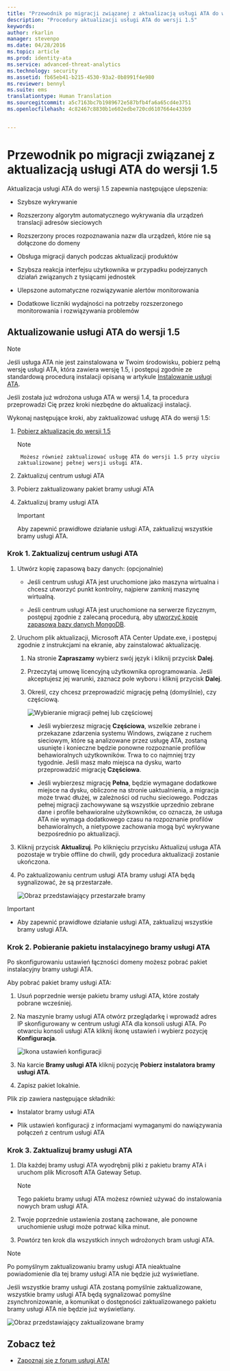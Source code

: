 ```yaml
---
title: "Przewodnik po migracji związanej z aktualizacją usługi ATA do wersji 1.5 | Microsoft ATA"
description: "Procedury aktualizacji usługi ATA do wersji 1.5"
keywords: 
author: rkarlin
manager: stevenpo
ms.date: 04/28/2016
ms.topic: article
ms.prod: identity-ata
ms.service: advanced-threat-analytics
ms.technology: security
ms.assetid: fb65eb41-b215-4530-93a2-0b8991f4e980
ms.reviewer: bennyl
ms.suite: ems
translationtype: Human Translation
ms.sourcegitcommit: a5c7163bc7b1989672e587bfb4fa6a65cd4e3751
ms.openlocfilehash: 4c82467c8830b1e602edbe720cd6107664e433b9


---
```


# Przewodnik po migracji związanej z aktualizacją usługi ATA do wersji 1.5
Aktualizacja usługi ATA do wersji 1.5 zapewnia następujące ulepszenia:

-   Szybsze wykrywanie

-   Rozszerzony algorytm automatycznego wykrywania dla urządzeń translacji adresów sieciowych

-   Rozszerzony proces rozpoznawania nazw dla urządzeń, które nie są dołączone do domeny

-   Obsługa migracji danych podczas aktualizacji produktów

-   Szybsza reakcja interfejsu użytkownika w przypadku podejrzanych działań związanych z tysiącami jednostek

-   Ulepszone automatyczne rozwiązywanie alertów monitorowania

-   Dodatkowe liczniki wydajności na potrzeby rozszerzonego monitorowania i rozwiązywania problemów

## Aktualizowanie usługi ATA do wersji 1.5
> [!NOTE]
> Jeśli usługa ATA nie jest zainstalowana w Twoim środowisku, pobierz pełną wersję usługi ATA, która zawiera wersję 1.5, i postępuj zgodnie ze standardową procedurą instalacji opisaną w artykule [Instalowanie usługi ATA](/advanced-threat-analytics/deploy-use/install-ata).

Jeśli została już wdrożona usługa ATA w wersji 1.4, ta procedura przeprowadzi Cię przez kroki niezbędne do aktualizacji instalacji.

Wykonaj następujące kroki, aby zaktualizować usługę ATA do wersji 1.5:

1.  [Pobierz aktualizację do wersji 1.5](http://aka.ms/ata1_5update)
      > [!NOTE]
         Możesz również zaktualizować usługę ATA do wersji 1.5 przy użyciu zaktualizowanej pełnej wersji usługi ATA.


2.  Zaktualizuj centrum usługi ATA

3.  Pobierz zaktualizowany pakiet bramy usługi ATA

4.  Zaktualizuj bramy usługi ATA

    > [!IMPORTANT]
    > Aby zapewnić prawidłowe działanie usługi ATA, zaktualizuj wszystkie bramy usługi ATA.

### Krok 1. Zaktualizuj centrum usługi ATA

1.  Utwórz kopię zapasową bazy danych: (opcjonalnie)

    -   Jeśli centrum usługi ATA jest uruchomione jako maszyna wirtualna i chcesz utworzyć punkt kontrolny, najpierw zamknij maszynę wirtualną.

    -   Jeśli centrum usługi ATA jest uruchomione na serwerze fizycznym, postępuj zgodnie z zalecaną procedurą, aby [utworzyć kopię zapasową bazy danych MongoDB](https://docs.mongodb.org/manual/core/backups/).

2.  Uruchom plik aktualizacji, Microsoft ATA Center Update.exe, i postępuj zgodnie z instrukcjami na ekranie, aby zainstalować aktualizację.

    1.  Na stronie **Zapraszamy** wybierz swój język i kliknij przycisk **Dalej**.

    2.  Przeczytaj umowę licencyjną użytkownika oprogramowania. Jeśli akceptujesz jej warunki, zaznacz pole wyboru i kliknij przycisk **Dalej**.

    3.  Określ, czy chcesz przeprowadzić migrację pełną (domyślnie), czy częściową.

        ![Wybieranie migracji pełnej lub częściowej](media/ATA-center-fullpartial.png)

        -   Jeśli wybierzesz migrację **Częściowa**, wszelkie zebrane i przekazane zdarzenia systemu Windows, związane z ruchem sieciowym, które są analizowane przez usługę ATA, zostaną usunięte i konieczne będzie ponowne rozpoznanie profilów behawioralnych użytkowników. Trwa to co najmniej trzy tygodnie. Jeśli masz mało miejsca na dysku, warto przeprowadzić migrację **Częściowa**.

        -   Jeśli wybierzesz migrację **Pełna**, będzie wymagane dodatkowe miejsce na dysku, obliczone na stronie uaktualnienia, a migracja może trwać dłużej, w zależności od ruchu sieciowego. Podczas pełnej migracji zachowywane są wszystkie uprzednio zebrane dane i profile behawioralne użytkowników, co oznacza, że usługa ATA nie wymaga dodatkowego czasu na rozpoznanie profilów behawioralnych, a nietypowe zachowania mogą być wykrywane bezpośrednio po aktualizacji.

3.  Kliknij przycisk **Aktualizuj**. Po kliknięciu przycisku Aktualizuj usługa ATA pozostaje w trybie offline do chwili, gdy procedura aktualizacji zostanie ukończona.

4.  Po zaktualizowaniu centrum usługi ATA bramy usługi ATA będą sygnalizować, że są przestarzałe.

    ![Obraz przedstawiający przestarzałe bramy](media/ATA-center-outdated.png)

> [!IMPORTANT]
> - Aby zapewnić prawidłowe działanie usługi ATA, zaktualizuj wszystkie bramy usługi ATA.

### Krok 2. Pobieranie pakietu instalacyjnego bramy usługi ATA
Po skonfigurowaniu ustawień łączności domeny możesz pobrać pakiet instalacyjny bramy usługi ATA.

Aby pobrać pakiet bramy usługi ATA:

1.  Usuń poprzednie wersje pakietu bramy usługi ATA, które zostały pobrane wcześniej.

2.  Na maszynie bramy usługi ATA otwórz przeglądarkę i wprowadź adres IP skonfigurowany w centrum usługi ATA dla konsoli usługi ATA. Po otwarciu konsoli usługi ATA kliknij ikonę ustawień i wybierz pozycję **Konfiguracja**.

    ![Ikona ustawień konfiguracji](media/ATA-config-icon.JPG)

3.  Na karcie **Bramy usługi ATA** kliknij pozycję **Pobierz instalatora bramy usługi ATA**.

4.  Zapisz pakiet lokalnie.

Plik zip zawiera następujące składniki:

-   Instalator bramy usługi ATA

-   Plik ustawień konfiguracji z informacjami wymaganymi do nawiązywania połączeń z centrum usługi ATA

### Krok 3. Zaktualizuj bramy usługi ATA

1.  Dla każdej bramy usługi ATA wyodrębnij pliki z pakietu bramy ATA i uruchom plik Microsoft ATA Gateway Setup.

    > [!NOTE]
    > Tego pakietu bramy usługi ATA możesz również używać do instalowania nowych bram usługi ATA.

2.  Twoje poprzednie ustawienia zostaną zachowane, ale ponowne uruchomienie usługi może potrwać kilka minut.

3.  Powtórz ten krok dla wszystkich innych wdrożonych bram usługi ATA.

> [!NOTE]
> Po pomyślnym zaktualizowaniu bramy usługi ATA nieaktualne powiadomienie dla tej bramy usługi ATA nie będzie już wyświetlane.

Jeśli wszystkie bramy usługi ATA zostaną pomyślnie zaktualizowane, wszystkie bramy usługi ATA będą sygnalizować pomyślne zsynchronizowanie, a komunikat o dostępności zaktualizowanego pakietu bramy usługi ATA nie będzie już wyświetlany.

![Obraz przedstawiający zaktualizowane bramy](media/ATA-gw-updated.png)

## Zobacz też

- [Zapoznaj się z forum usługi ATA!](https://social.technet.microsoft.com/Forums/security/home?forum=mata)



<!--HONumber=Jul16_HO3-->


